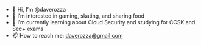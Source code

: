 - 👋 Hi, I’m @daverozza
- 👀 I’m interested in gaming, skating, and sharing food 
- 🌱 I’m currently learning about Cloud Security and studying for CCSK and Sec+ exams
- 📫 How to reach me: daverozza@gmail.com



<!---
daverozza/daverozza is a ✨ special ✨ repository because its `README.md` (this file) appears on your GitHub profile.
You can click the Preview link to take a look at your changes.
--->
